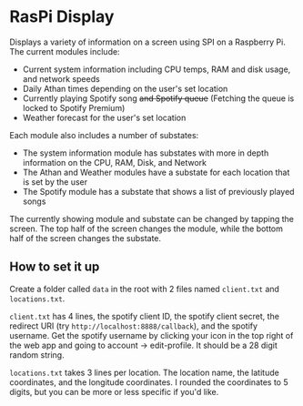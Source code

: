 # RasPi Display
Displays a variety of information on a screen using SPI on a Raspberry Pi.
The current modules include:
- Current system information including CPU temps, RAM and disk usage, and network speeds
- Daily Athan times depending on the user's set location
- Currently playing Spotify song ~~and Spotify queue~~ (Fetching the queue is locked to Spotify Premium)
- Weather forecast for the user's set location

Each module also includes a number of substates:
- The system information module has substates with more in depth information on the CPU, RAM, Disk, and Network
- The Athan and Weather modules have a substate for each location that is set by the user
- The Spotify module has a substate that shows a list of previously played songs

The currently showing module and substate can be changed by tapping the screen. The top half of the screen changes the module, while the bottom half of the screen changes the substate.

## How to set it up

Create a folder called `data` in the root with 2 files named `client.txt` and `locations.txt`.

`client.txt` has 4 lines, the spotify client ID, the spotify client secret, the redirect URI (try `http://localhost:8888/callback`), and the spotify username. Get the spotify username by clicking your icon in the top right of the web app and going to account -> edit-profile. It should be a 28 digit random string.

`locations.txt` takes 3 lines per location. The location name, the latitude coordinates, and the longitude coordinates. I rounded the coordinates to 5 digits, but you can be more or less specific if you'd like.
